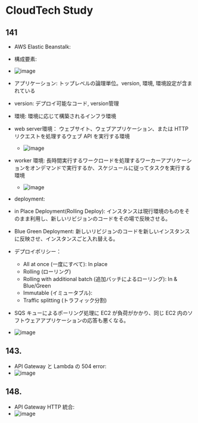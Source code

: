 # CloudTech Study

## 141

- AWS Elastic Beanstalk:
 - 構成要素:
  - ![image](https://github.com/yoshikikasama/network-and-server/assets/61643054/83ca91bd-2654-4f48-a9f3-2f36c536f1ae)
  - アプリケーション: トップレベルの論理単位。version, 環境, 環境設定が含まれている
  - version: デプロイ可能なコード, version管理
  - 環境: 環境に応じて構築されるインフラ環境
  - web server環境： ウェブサイト、ウェブアプリケーション、または HTTP リクエストを処理するウェブ API を実行する環境
    - ![image](https://github.com/yoshikikasama/network-and-server/assets/61643054/9d35538c-1c71-4f02-8685-577782baac2e)
  - worker 環境: 長時間実行するワークロードを処理するワーカーアプリケーションをオンデマンドで実行するか、スケジュールに従ってタスクを実行する環境
    - ![image](https://github.com/yoshikikasama/network-and-server/assets/61643054/c6a6b30d-dc83-41ad-abff-d0b46fdbc58b)
  - deployment:
   - in Place Deployment(Rolling Deploy): インスタンスは現行環境のものをそのまま利用し、新しいリビジョンのコードをその場で反映させる。
   - Blue Green Deployment: 新しいリビジョンのコードを新しいインスタンスに反映させ、インスタンスごと入れ替える。
  - デプロイポリシー：
    - All at once (一度にすべて): In place
    - Rolling (ローリング)
    - Rolling with additional batch (追加バッチによるローリング): In & Blue/Green
    - Immutable (イミュータブル): 
    - Traffic splitting (トラフィック分割)

- SQS キューによるポーリング処理に EC2 が負荷がかかり、同じ EC2 内のソフトウェアアプリケーションの応答も悪くなる。
- ![image](https://github.com/yoshikikasama/network-and-server/assets/61643054/21a9820a-09f9-425e-92d8-4102a0b2fcd4)


  
  
  

## 143.

- API Gateway と Lambda の 504 error:
- ![image](https://github.com/yoshikikasama/network-and-server/assets/61643054/a5637603-ad7a-4894-8624-9d128e815b7a)

## 148.

- API Gateway HTTP 統合:
- ![image](https://github.com/yoshikikasama/network-and-server/assets/61643054/96b9d535-a1e5-4c9a-acfb-660fadcc5426)

